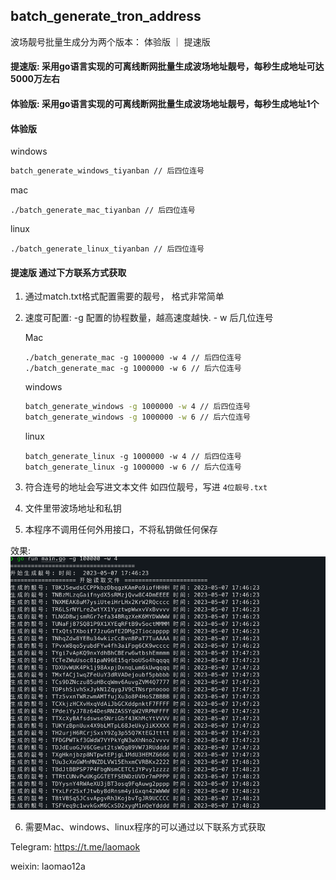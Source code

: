 ## batch_generate_tron_address

波场靓号批量生成分为两个版本： 体验版 ｜ 提速版

####  提速版: 采用go语言实现的可离线断网批量生成波场地址靓号，每秒生成地址可达5000万左右
####  体验版: 采用go语言实现的可离线断网批量生成波场地址靓号，每秒生成地址1个

#### 体验版
windows
```cmd
batch_generate_windows_tiyanban // 后四位连号
```

mac
```vim
./batch_generate_mac_tiyanban // 后四位连号
```

linux
```vim
./batch_generate_linux_tiyanban // 后四位连号
```



#### 提速版 通过下方联系方式获取

1. 通过match.txt格式配置需要的靓号， 格式非常简单

2. 速度可配置:  -g 配置的协程数量，越高速度越快.  - w 后几位连号

    Mac
   ```vim
   ./batch_generate_mac -g 1000000 -w 4 // 后四位连号
   ./batch_generate_mac -g 1000000 -w 6 // 后六位连号
   ```
   
    windows
    ```cmd
    batch_generate_windows -g 1000000 -w 4 // 后四位连号
    batch_generate_windows -g 1000000 -w 6 // 后六位连号
    ```
   
   linux
   ```vim
   batch_generate_linux -g 1000000 -w 4 // 后四位连号
   batch_generate_linux -g 1000000 -w 6 // 后六位连号
   ```


3. 符合连号的地址会写进文本文件 如四位靓号，写进 `4位靓号.txt`

4. 文件里带波场地址和私钥

5. 本程序不调用任何外用接口，不将私钥做任何保存

效果:
![avatoar](./4wei.png)

6. 需要Mac、windows、linux程序的可以通过以下联系方式获取

Telegram: https://t.me/laomaok

weixin: laomao12a

